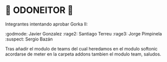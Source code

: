 # :metal: ODONEITOR :metal:

Integrantes intentando aprobar Gorka II:

:godmode: Javier Gonzalez 
:rage2: Santiago Terreu
:rage3: Jorge Pimpinela
:suspect: Sergio Bazán


Tras añadir el modulo de teams del cual heredamos en el modulo softonic acordarse de meter en la carpeta addons tambien el modulo team, saludos.
